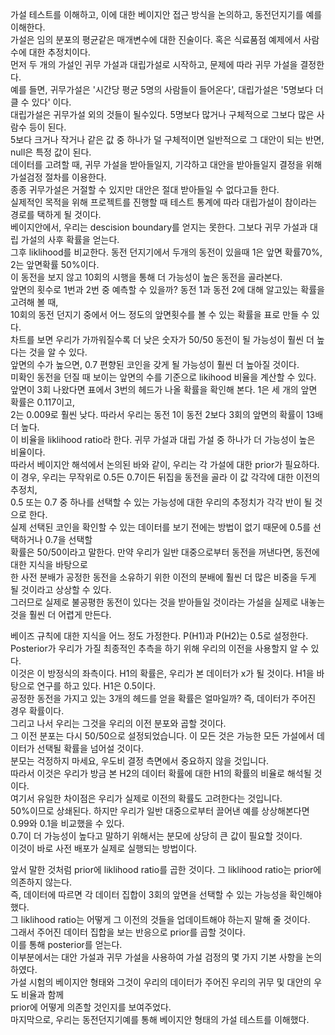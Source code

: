 가설 테스트를 이해하고, 이에 대한 베이지안 접근 방식을 논의하고, 동전던지기를 예를 이해한다.  
가설은 임의 분포의 평균같은 매개변수에 대한 진술이다. 혹은 식료품점 예제에서 사람수에 대한 추정치이다.  
먼저 두 개의 가설인 귀무 가설과 대립가설로 시작하고, 문제에 따라 귀무 가설을 결정한다.  
예를 들면, 귀무가설은 '시간당 평균 5명의 사람들이 들어온다', 대립가설은 '5명보다 더 클 수 있다' 이다.  
대립가설은 귀무가설 외의 것들이 될수있다. 5명보다 많거나 구체적으로 그보다 많은 사람수 등이 된다.  
5보다 크거나 작거나 같은 값 중 하나가 덜 구체적이면 일반적으로 그 대안이 되는 반면, null은 특정 값이 된다.  
데이터를 고려할 때, 귀무 가설을 받아들일지, 기각하고 대안을 받아들일지 결정을 위해 가설검정 절차를 이용한다.  
종종 귀무가설은 거절할 수 있지만 대안은 절대 받아들일 수 없다고들 한다.  
실제적인 목적을 위해 프로젝트를 진행할 때 테스트 통계에 따라 대립가설이 참이라는 경로를 택하게 될 것이다.  
베이지안에서, 우리는 descision boundary를 얻지는 못한다. 그보다 귀무 가설과 대립 가설의 사후 확률을 얻는다.  
그후 liklihood를 비교한다. 동전 던지기에서 두개의 동전이 있을때 1은 앞면 확률70%, 2는 앞면확률 50%이다.  
이 동전을 보지 않고 10회의 시행을 통해 더 가능성이 높은 동전을 골라본다.  
앞면의 횟수로 1번과 2번 중 예측할 수 있을까? 동전 1과 동전 2에 대해 알고있는 확률을 고려해 볼 때,  
10회의 동전 던지기 중에서 어느 정도의 앞면횟수를 볼 수 있는 확률을 표로 만들 수 있다.  
차트를 보면 우리가 가까워질수록 더 낮은 숫자가 50/50 동전이 될 가능성이 훨씬 더 높다는 것을 알 수 있다.  
앞면의 수가 높으면, 0.7 편향된 코인을 갖게 될 가능성이 훨씬 더 높아질 것이다.  
미확인 동전을 던질 때 보이는 앞면의 수를 기준으로 likihood 비율을 계산할 수 있다.  
앞면이 3회 나왔다면 표에서 3번의 헤드가 나올 확률을 확인해 본다. 1은  세 개의 앞면 확률은 0.117이고,  
2는 0.009로 훨씬 낮다. 따라서 우리는 동전 1이 동전 2보다 3회의 앞면의 확률이 13배 더 높다.  
이 비율을 liklihood ratio라 한다. 귀무 가설과 대립 가설 중 하나가 더 가능성이 높은 비율이다.  
따라서 베이지안 해석에서 논의된 바와 같이, 우리는 각 가설에 대한 prior가 필요하다.  
이 경우, 우리는 무작위로 0.5든 0.7이든 뒤집을 동전을 골라  이 값 각각에 대한 이전의 추정치,  
0.5 또는 0.7 중 하나를 선택할 수 있는 가능성에 대한 우리의 추정치가 각각 반이 될 것으로 한다.  
실제 선택된 코인을 확인할 수 있는 데이터를 보기 전에는 방법이 없기 때문에 0.5를 선택하거나 0.7을 선택할  
확률은 50/50이라고 말한다. 만약 우리가 일반 대중으로부터 동전을 꺼낸다면, 동전에 대한 지식을 바탕으로  
한 사전 분배가 공정한 동전을 소유하기 위한 이전의 분배에 훨씬 더 많은 비중을 두게 될 것이라고 상상할 수 있다.  
그러므로 실제로 불공평한 동전이 있다는 것을 받아들일 것이라는 가설을 실제로 내놓는 것을 훨씬 더 어렵게 만든다.  

베이즈 규칙에 대한 지식을 어느 정도 가정한다. P(H1)과 P(H2)는 0.5로 설정한다.  
Posterior가 우리가 가질 최종적인 추측을 하기 위해 우리의 이전을 사용할지 알 수 있다.  
이것은 이 방정식의 좌측이다. H1의 확률은, 우리가 본 데이터가 x가 될 것이다. H1을 바탕으로 연구를 하고 있다. H1은 0.5이다.  
공정한 동전을 가지고 있는 3개의 헤드를 얻을 확률은 얼마일까? 즉, 데이터가 주어진 경우 확률이다.  
그리고 나서 우리는 그것을 우리의 이전 분포와 곱할 것이다.  
그 이전 분포는 다시 50/50으로 설정되었습니다. 이 모든 것은 가능한 모든 가설에서 데이터가 선택될 확률을 넘어설 것이다.  
분모는 걱정하지 마세요, 우도비 결정 측면에서 중요하지 않을 것입니다.  
따라서 이것은 우리가 방금 본 H2의 데이터 확률에 대한 H1의 확률의 비율로 해석될 것이다.  
여기서 유일한 차이점은 우리가 실제로 이전의 확률도 고려한다는 것입니다.  
50%이므로 상쇄된다. 하지만 우리가 일반 대중으로부터 끌어낸 예를 상상해본다면 0.99와 0.1을 비교했을 수 있다.  
0.7이 더 가능성이 높다고 말하기 위해서는 분모에 상당히 큰 값이 필요할 것이다.  
이것이 바로 사전 배포가 실제로 실행되는 방법이다.  

앞서 말한 것처럼 prior에 liklihood ratio를 곱한 것이다. 그 liklihood ratio는 prior에 의존하지 않는다.  
즉, 데이터에 따르면 각 데이터 집합이 3회의 앞면을 선택할 수 있는 가능성을 확인해야 했다.  
그 liklihood ratio는  어떻게 그 이전의 것들을 업데이트해야 하는지 말해 줄 것이다.  
그래서 주어진 데이터 집합을 보는 반응으로 prior를 곱할 것이다.  
이를 통해 posterior를 얻는다.  
이부분에서는 대안 가설과 귀무 가설을 사용하여 가설 검정의 몇 가지 기본 사항을 논의하였다.  
가설 시험의 베이지안 형태와 그것이 우리의 데이터가 주어진 우리의 귀무 및 대안의 우도 비율과 함께  
prior에 어떻게 의존할 것인지를 보여주었다.  
마지막으로, 우리는 동전던지기예를 통해 베이지안 형태의 가설 테스트를 이해했다.
